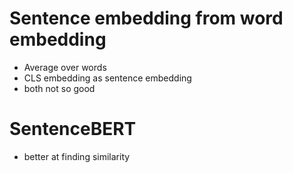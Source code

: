 # Sentence embedding from word embedding
- Average over words
- CLS embedding as sentence embedding
- both not so good

# SentenceBERT
- better at finding similarity
